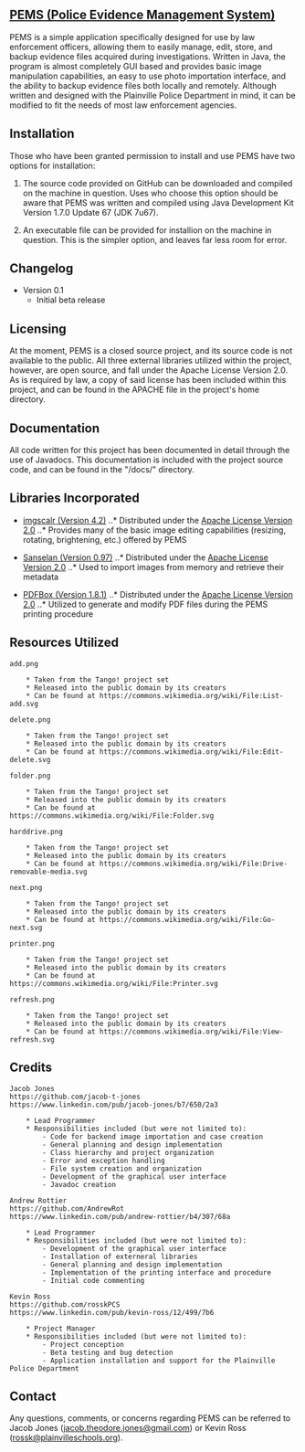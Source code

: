 [PEMS (Police Evidence Management System)](https://github.com/jacob-t-jones/PEMS)
----------

PEMS is a simple application specifically designed for use by law enforcement officers, allowing them to easily manage, edit, 
store, and backup evidence files acquired during investigations. Written in Java, the program is almost completely GUI based 
and provides basic image manipulation capabilities, an easy to use photo importation interface, and the ability to backup 
evidence files both locally and remotely. Although written and designed with the Plainville Police Department in mind, it can 
be modified to fit the needs of most law enforcement agencies.

Installation
----------

<p>Those who have been granted permission to install and use PEMS have two options for installation:</p>

1. The source code provided on GitHub can be downloaded and compiled on the machine in question. Uses who choose this 
   option should be aware that PEMS was written and compiled using Java Development Kit Version 1.7.0 Update 67 (JDK 7u67).
	
2. An executable file can be provided for installion on the machine in question. This is the simpler option, and leaves
   far less room for error.

Changelog
----------

* Version 0.1
	* Initial beta release
		
Licensing
----------

At the moment, PEMS is a closed source project, and its source code is not available to the public. All three external
libraries utilized within the project, however, are open source, and fall under the Apache License Version 2.0. As is
required by law, a copy of said license has been included within this project, and can be found in the APACHE file in
the project's home directory.
		
Documentation
----------

All code written for this project has been documented in detail through the use of Javadocs. This documentation is included 
with the project source code, and can be found in the "/docs/" directory.

Libraries Incorporated
----------

* [imgscalr (Version 4.2)](http://www.thebuzzmedia.com/software/imgscalr-java-image-scaling-library/)
..* Distributed under the [Apache License Version 2.0](http://www.apache.org/licenses/LICENSE-2.0)
..* Provides many of the basic image editing capabilities (resizing, rotating, brightening, etc.) offered by PEMS

* [Sanselan (Version 0.97)](https://commons.apache.org/proper/commons-imaging/)
..* Distributed under the [Apache License Version 2.0](http://www.apache.org/licenses/LICENSE-2.0)
..* Used to import images from memory and retrieve their metadata

* [PDFBox (Version 1.8.1)](https://pdfbox.apache.org/index.html)
..* Distributed under the [Apache License Version 2.0](http://www.apache.org/licenses/LICENSE-2.0) 
..* Utilized to generate and modify PDF files during the PEMS printing procedure 
		
Resources Utilized
----------

	add.png
	
		* Taken from the Tango! project set
		* Released into the public domain by its creators
		* Can be found at https://commons.wikimedia.org/wiki/File:List-add.svg
		
	delete.png
	
		* Taken from the Tango! project set
		* Released into the public domain by its creators
		* Can be found at https://commons.wikimedia.org/wiki/File:Edit-delete.svg
		
	folder.png
		
		* Taken from the Tango! project set
		* Released into the public domain by its creators
		* Can be found at https://commons.wikimedia.org/wiki/File:Folder.svg
		
	harddrive.png
	
		* Taken from the Tango! project set
		* Released into the public domain by its creators
		* Can be found at https://commons.wikimedia.org/wiki/File:Drive-removable-media.svg
		
	next.png
	
		* Taken from the Tango! project set
		* Released into the public domain by its creators
		* Can be found at https://commons.wikimedia.org/wiki/File:Go-next.svg
		
	printer.png
	
		* Taken from the Tango! project set
		* Released into the public domain by its creators
		* Can be found at https://commons.wikimedia.org/wiki/File:Printer.svg
		
	refresh.png
	
		* Taken from the Tango! project set
		* Released into the public domain by its creators
		* Can be found at https://commons.wikimedia.org/wiki/File:View-refresh.svg

Credits
----------

	Jacob Jones
	https://github.com/jacob-t-jones
	https://www.linkedin.com/pub/jacob-jones/b7/650/2a3
	
		* Lead Programmer
		* Responsibilities included (but were not limited to):
			- Code for backend image importation and case creation
			- General planning and design implementation
			- Class hierarchy and project organization
			- Error and exception handling
			- File system creation and organization
			- Development of the graphical user interface
			- Javadoc creation
		
	Andrew Rottier
	https://github.com/AndrewRot
	https://www.linkedin.com/pub/andrew-rottier/b4/307/68a
	
		* Lead Programmer
		* Responsibilities included (but were not limited to):
			- Development of the graphical user interface
			- Installation of externeral libraries 
			- General planning and design implementation
			- Implementation of the printing interface and procedure
			- Initial code commenting
	
	Kevin Ross
	https://github.com/rosskPCS
	https://www.linkedin.com/pub/kevin-ross/12/499/7b6
		
		* Project Manager
		* Responsibilities included (but were not limited to):
			- Project conception
			- Beta testing and bug detection
			- Application installation and support for the Plainville Police Department
			
Contact
----------

Any questions, comments, or concerns regarding PEMS can be referred to Jacob Jones (jacob.theodore.jones@gmail.com) or Kevin
Ross (rossk@plainvilleschools.org).